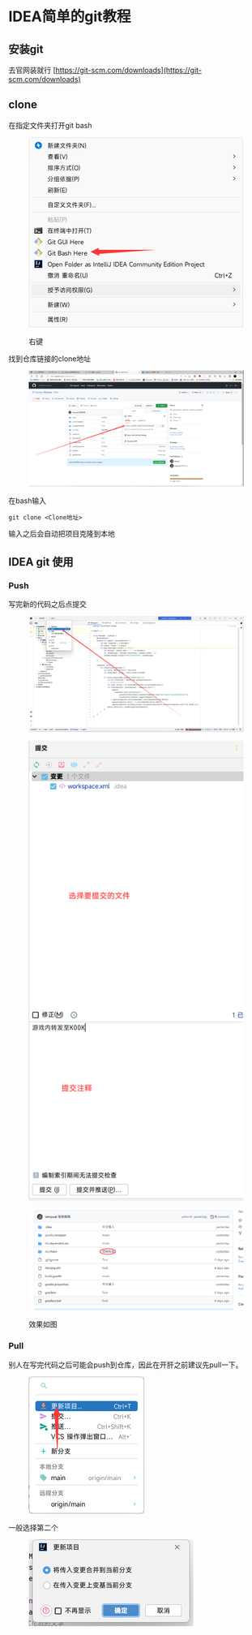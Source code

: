 # IDEA简单的git教程

## 安装git

去官网装就行 [https://git-scm.com/downloads](https://git-scm.com/downloads)

## clone

在指定文件夹打开git bash

<figure><img src=".gitbook/assets/QQ图片20230201205713.png" alt=""><figcaption><p>右键</p></figcaption></figure>

找到仓库链接的clone地址

<figure><img src=".gitbook/assets/QQ图片20230201205825.png" alt=""><figcaption></figcaption></figure>

在bash输入

```git
git clone <Clone地址>
```

输入之后会自动把项目克隆到本地

## IDEA git 使用

### Push

写完新的代码之后点提交

<figure><img src=".gitbook/assets/QQ图片20230201210134.png" alt=""><figcaption></figcaption></figure>

<figure><img src=".gitbook/assets/QQ图片20230201210407.png" alt=""><figcaption></figcaption></figure>

<figure><img src=".gitbook/assets/QQ图片20230201210530.png" alt=""><figcaption><p>效果如图</p></figcaption></figure>

### Pull

别人在写完代码之后可能会push到仓库，因此在开肝之前建议先pull一下。

<figure><img src=".gitbook/assets/QQ图片20230201210730.png" alt=""><figcaption></figcaption></figure>

一般选择第二个

<figure><img src=".gitbook/assets/QQ图片20230201210742.png" alt=""><figcaption></figcaption></figure>
